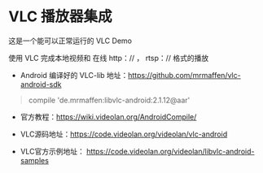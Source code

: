 # VLC 播放器集成

这是一个能可以正常运行的 VLC Demo

使用 VLC 完成本地视频和 在线 http：// ， rtsp：// 格式的播放

- Android 编译好的 VLC-lib 地址：https://github.com/mrmaffen/vlc-android-sdk
>compile 'de.mrmaffen:libvlc-android:2.1.12@aar'

- 官方教程：https://wiki.videolan.org/AndroidCompile/

- VLC源码地址：https://code.videolan.org/videolan/vlc-android

- VLC官方示例地址： https://code.videolan.org/videolan/libvlc-android-samples
